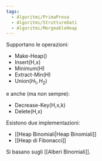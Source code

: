 ```yaml
---
tags:
  - Algoritmi/PrimaProva
  - Algoritmi/StruttureDati
  - Algoritmi/MergeableHeap
---
```

Supportano le operazioni:
- Make-Heap()
- Insert(H,x)
- Minimum(H)
- Extract-Min(H)
- Union($H_{1},H_{2}$)

e anche (ma non sempre):

- Decrease-Key(H,x,k)
- Delete(H,x)

Esistono due implementazioni:
- [[Heap Binomiali|Heap Binomiali]]
- [[Heap di Fibonacci]]

Si basano sugli [[Alberi Binomiali]].